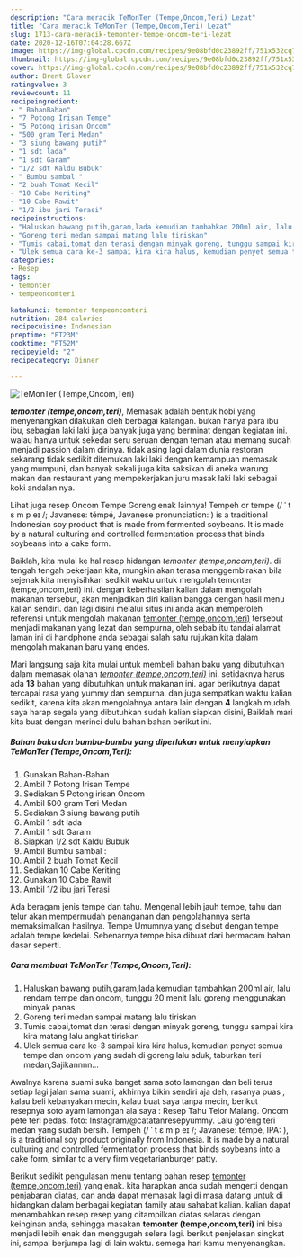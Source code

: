 ```yaml
---
description: "Cara meracik TeMonTer (Tempe,Oncom,Teri) Lezat"
title: "Cara meracik TeMonTer (Tempe,Oncom,Teri) Lezat"
slug: 1713-cara-meracik-temonter-tempe-oncom-teri-lezat
date: 2020-12-16T07:04:28.667Z
image: https://img-global.cpcdn.com/recipes/9e08bfd0c23892ff/751x532cq70/temonter-tempeoncomteri-foto-resep-utama.jpg
thumbnail: https://img-global.cpcdn.com/recipes/9e08bfd0c23892ff/751x532cq70/temonter-tempeoncomteri-foto-resep-utama.jpg
cover: https://img-global.cpcdn.com/recipes/9e08bfd0c23892ff/751x532cq70/temonter-tempeoncomteri-foto-resep-utama.jpg
author: Brent Glover
ratingvalue: 3
reviewcount: 11
recipeingredient:
- " BahanBahan"
- "7 Potong Irisan Tempe"
- "5 Potong irisan Oncom"
- "500 gram Teri Medan"
- "3 siung bawang putih"
- "1 sdt lada"
- "1 sdt Garam"
- "1/2 sdt Kaldu Bubuk"
- " Bumbu sambal "
- "2 buah Tomat Kecil"
- "10 Cabe Keriting"
- "10 Cabe Rawit"
- "1/2 ibu jari Terasi"
recipeinstructions:
- "Haluskan bawang putih,garam,lada kemudian tambahkan 200ml air, lalu rendam tempe dan oncom, tunggu 20 menit lalu goreng menggunakan minyak panas"
- "Goreng teri medan sampai matang lalu tiriskan"
- "Tumis cabai,tomat dan terasi dengan minyak goreng, tunggu sampai kira kira matang lalu angkat tiriskan"
- "Ulek semua cara ke-3 sampai kira kira halus, kemudian penyet semua tempe dan oncom yang sudah di goreng lalu aduk, taburkan teri medan,Sajikannnn..."
categories:
- Resep
tags:
- temonter
- tempeoncomteri

katakunci: temonter tempeoncomteri 
nutrition: 284 calories
recipecuisine: Indonesian
preptime: "PT23M"
cooktime: "PT52M"
recipeyield: "2"
recipecategory: Dinner

---
```



![TeMonTer (Tempe,Oncom,Teri)](https://img-global.cpcdn.com/recipes/9e08bfd0c23892ff/751x532cq70/temonter-tempeoncomteri-foto-resep-utama.jpg)

<b><i>temonter (tempe,oncom,teri)</i></b>, Memasak adalah bentuk hobi yang menyenangkan dilakukan oleh berbagai kalangan. bukan hanya para ibu ibu, sebagian laki laki juga banyak juga yang berminat dengan kegiatan ini. walau hanya untuk sekedar seru seruan dengan teman atau memang sudah menjadi passion dalam dirinya. tidak asing lagi dalam dunia restoran sekarang tidak sedikit ditemukan laki laki dengan kemampuan memasak yang mumpuni, dan banyak sekali juga kita saksikan di aneka warung makan dan restaurant yang mempekerjakan juru masak laki laki sebagai koki andalan nya.

Lihat juga resep Oncom Tempe Goreng enak lainnya! Tempeh or tempe (/ ˈ t ɛ m p eɪ /; Javanese: témpé, Javanese pronunciation: ) is a traditional Indonesian soy product that is made from fermented soybeans. It is made by a natural culturing and controlled fermentation process that binds soybeans into a cake form.

Baiklah, kita mulai ke hal resep hidangan <i>temonter (tempe,oncom,teri)</i>. di tengah tengah pekerjaan kita, mungkin akan terasa menggembirakan bila sejenak kita menyisihkan sedikit waktu untuk mengolah temonter (tempe,oncom,teri) ini. dengan keberhasilan kalian dalam mengolah makanan tersebut, akan menjadikan diri kalian bangga dengan hasil menu kalian sendiri. dan lagi disini melalui situs ini anda akan memperoleh referensi untuk mengolah makanan <u>temonter (tempe,oncom,teri)</u> tersebut menjadi makanan yang lezat dan sempurna, oleh sebab itu tandai alamat laman ini di handphone anda sebagai salah satu rujukan kita dalam mengolah makanan baru yang endes.


Mari langsung saja kita mulai untuk membeli bahan baku yang dibutuhkan dalam memasak olahan <u><i>temonter (tempe,oncom,teri)</i></u> ini. setidaknya harus ada <b>13</b> bahan yang dibutuhkan untuk makanan ini. agar berikutnya dapat tercapai rasa yang yummy dan sempurna. dan juga sempatkan waktu kalian sedikit, karena kita akan mengolahnya antara lain dengan <b>4</b> langkah mudah. saya harap segala yang dibutuhkan sudah kalian siapkan disini, Baiklah mari kita buat dengan merinci dulu bahan bahan berikut ini.

<!--inarticleads1-->

##### Bahan baku dan bumbu-bumbu yang diperlukan untuk menyiapkan TeMonTer (Tempe,Oncom,Teri):

1. Gunakan  Bahan-Bahan
1. Ambil 7 Potong Irisan Tempe
1. Sediakan 5 Potong irisan Oncom
1. Ambil 500 gram Teri Medan
1. Sediakan 3 siung bawang putih
1. Ambil 1 sdt lada
1. Ambil 1 sdt Garam
1. Siapkan 1/2 sdt Kaldu Bubuk
1. Ambil  Bumbu sambal :
1. Ambil 2 buah Tomat Kecil
1. Sediakan 10 Cabe Keriting
1. Gunakan 10 Cabe Rawit
1. Ambil 1/2 ibu jari Terasi


Ada beragam jenis tempe dan tahu. Mengenal lebih jauh tempe, tahu dan telur akan mempermudah penanganan dan pengolahannya serta memaksimalkan hasilnya. Tempe Umumnya yang disebut dengan tempe adalah tempe kedelai. Sebenarnya tempe bisa dibuat dari bermacam bahan dasar seperti. 

<!--inarticleads2-->

##### Cara membuat TeMonTer (Tempe,Oncom,Teri):

1. Haluskan bawang putih,garam,lada kemudian tambahkan 200ml air, lalu rendam tempe dan oncom, tunggu 20 menit lalu goreng menggunakan minyak panas
1. Goreng teri medan sampai matang lalu tiriskan
1. Tumis cabai,tomat dan terasi dengan minyak goreng, tunggu sampai kira kira matang lalu angkat tiriskan
1. Ulek semua cara ke-3 sampai kira kira halus, kemudian penyet semua tempe dan oncom yang sudah di goreng lalu aduk, taburkan teri medan,Sajikannnn...


Awalnya karena suami suka banget sama soto lamongan dan beli terus setiap lagi jalan sama suami, akhirnya bikin sendiri aja deh, rasanya puas , kalau beli kebanyakan mecin, kalau buat saya tanpa mecin, berikut resepnya soto ayam lamongan ala saya : Resep Tahu Telor Malang. Oncom pete teri pedas. foto: Instagram/@catatanresepyummy. Lalu goreng teri medan yang sudah bersih. Tempeh (/ ˈ t ɛ m p eɪ /; Javanese: témpé, IPA: ), is a traditional soy product originally from Indonesia. It is made by a natural culturing and controlled fermentation process that binds soybeans into a cake form, similar to a very firm vegetarianburger patty. 

Berikut sedikit pengulasan menu tentang bahan resep <u>temonter (tempe,oncom,teri)</u> yang enak. kita harapkan anda sudah mengerti dengan penjabaran diatas, dan anda dapat memasak lagi di masa datang untuk di hidangkan dalam berbagai kegiatan family atau sahabat kalian. kalian dapat menambahkan resep resep yang ditampilkan diatas selaras dengan keinginan anda, sehingga masakan <b>temonter (tempe,oncom,teri)</b> ini bisa menjadi lebih enak dan menggugah selera lagi. berikut penjelasan singkat ini, sampai berjumpa lagi di lain waktu. semoga hari kamu menyenangkan.
